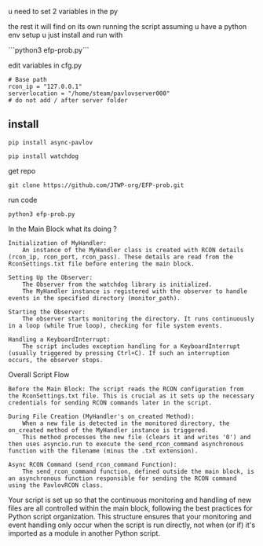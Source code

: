 u need to set 2 variables in the py 

<p>the rest it will find on its own 
running the script 
assuming u have a python env setup u just install and run with </p>
```python3 efp-prob.py```


edit variables in cfg.py
```
# Base path
rcon_ip = "127.0.0.1"
serverlocation = "/home/steam/pavlovserver000"
# do not add / after server folder 
```

<h2>install</h2>

```
pip install async-pavlov

pip install watchdog
```
get repo 
```
git clone https://github.com/JTWP-org/EFP-prob.git
```
run code 
```
python3 efp-prob.py
```

In the Main Block
what its doing ?

    Initialization of MyHandler:
        An instance of the MyHandler class is created with RCON details (rcon_ip, rcon_port, rcon_pass). These details are read from the RconSettings.txt file before entering the main block.

    Setting Up the Observer:
        The Observer from the watchdog library is initialized.
        The MyHandler instance is registered with the observer to handle events in the specified directory (monitor_path).

    Starting the Observer:
        The observer starts monitoring the directory. It runs continuously in a loop (while True loop), checking for file system events.

    Handling a KeyboardInterrupt:
        The script includes exception handling for a KeyboardInterrupt (usually triggered by pressing Ctrl+C). If such an interruption occurs, the observer stops.

Overall Script Flow

    Before the Main Block: The script reads the RCON configuration from the RconSettings.txt file. This is crucial as it sets up the necessary credentials for sending RCON commands later in the script.

    During File Creation (MyHandler's on_created Method):
        When a new file is detected in the monitored directory, the on_created method of the MyHandler instance is triggered.
        This method processes the new file (clears it and writes '0') and then uses asyncio.run to execute the send_rcon_command asynchronous function with the filename (minus the .txt extension).

    Async RCON Command (send_rcon_command Function):
        The send_rcon_command function, defined outside the main block, is an asynchronous function responsible for sending the RCON command using the PavlovRCON class.

Your script is set up so that the continuous monitoring and handling of new files are all controlled within the main block, following the best practices for Python script organization. This structure ensures that your monitoring and event handling only occur when the script is run directly, not when (or if) it's imported as a module in another Python script.
